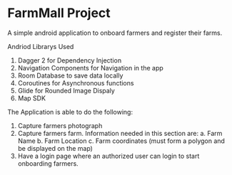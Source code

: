 # FarmMall Project

A simple android application to onboard farmers and register their farms.

Andriod Librarys Used

1. Dagger 2 for Dependency Injection
2. Navigation Components for Navigation in the app
3. Room Database to save data locally
4. Coroutines for Asynchronous functions
5. Glide for Rounded Image Dispaly
6. Map SDK

The Application is able to do the following:
1. Capture farmers photograph
2. Capture farmers farm. Information needed in this section are:
  a. Farm Name
  b. Farm Location
  c. Farm coordinates (must form a polygon and be displayed on
  the map)
4. Have a login page where an authorized user can login to start
onboarding farmers.
